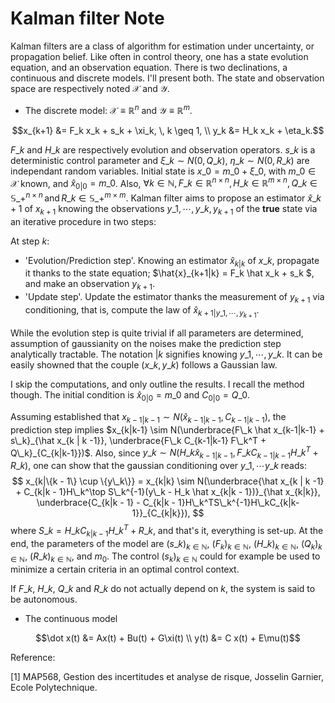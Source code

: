# Kalman filter Note

Kalman filters are a class of algorithm for estimation under uncertainty, or propagation belief. Like often in control theory, one has a state evolution equation, and an observation equation. There is two declinations, a continuous and discrete models. I'll present both. The state and observation space are respectively noted $\mathcal{X}$ and $\mathcal{Y}$.

- The discrete model: $\mathcal{X} \equiv \mathbb{R}^n$ and $\mathcal{Y} \equiv \mathbb{R}^m$.
```math
x_{k+1} &= F_k x_k + s_k + \xi_k, \, k \geq 1, \\
y_k &= H_k x_k + \eta_k.
```

$F\_k$ and $H\_k$ are respectively evolution and observation operators. $s\_k$ is a deterministic control parameter and $\xi\_k \sim N(0, Q\_k)$, $\eta\_k \sim N(0, R\_k)$ are independant random variables. Initial state is $x\_0 = m\_0 + \xi\_0$, with $m\_0 \in \mathcal{X}$ known, and $\hat x_{0|0} = m\_0$. Also, $\forall k \in \mathbb{N}, F\_k \in \mathbb{R}^{n \times n}, H\_k \in \mathbb{R}^{m \times n}, Q\_k \in \mathbb{S}\_+^{n \times n} \, \text{and} \, R\_k \in \mathbb{S}\_+^{m \times m}$. Kalman filter aims to propose an estimator $\hat{x}\_{k+1}$ of $x_{k+1}$ knowing the observations $y\_1, \cdots, y\_k, y_{k+1}$ of the $\textbf{true}$ state via an iterative procedure in two steps:

At step $k$:
- 'Evolution/Prediction step'. Knowing an estimator $\hat{x}_{k|k}$ of $x\_k$, propagate it thanks to the state equation; $\hat{x}_{k+1|k} = F\_k \hat x\_k + s\_k $, and make an observation $y_{k+1}$.
- 'Update step'. Update the estimator thanks the measurement of $y_{k+1}$ via conditioning, that is, compute the law of $\hat{x}_{k+1|y\_1, \cdots, y_{k+1}}$.

While the evolution step is quite trivial if all parameters are determined, assumption of gaussianity on the noises make the prediction step analytically tractable. The notation $|k$ signifies knowing $y\_1, \cdots, y\_k$. It can be easily showned that the couple $(x\_k, y\_k)$ follows a Gaussian law.

I skip the computations, and only outline the results. I recall the method though. The initial condition is $\hat x_{0|0} = m\_0$ and $C_{0|0} = Q\_0$.

Assuming established that $x_{k-1|k-1} \sim N(\hat x_{k-1|k-1}, C_{k-1|k-1})$, the prediction step implies $x_{k|k-1} \sim N(\underbrace{F\_k \hat x_{k-1|k-1} + s\_k}_{\hat x_{k | k -1}}, \underbrace{F\_k C_{k-1|k-1} F\_k^T + Q\_k}_{C_{k|k-1}})$. Also, since $y\_k \sim N(H\_k\hat x_{k-1|k-1}, F\_k C_{k-1|k-1} H\_k^T + R\_k)$, one can show that the gaussian conditioning over $y\_1, \cdots y\_k$ reads:
$$
x_{k|\{k - 1\} \cup \{y\_k\}} = x_{k|k} \sim N(\underbrace{\hat x_{k | k -1} + C_{k|k - 1}H\_k^\top S\_k^{-1}(y\_k - H_k \hat x_{k|k - 1})}_{\hat x_{k|k}}, \underbrace{C_{k|k - 1} - C_{k|k - 1}H\_k^TS\_k^{-1}H\_kC_{k|k-1}}_{C_{k|k}}),
$$
where $S\_k = H\_k C_{k|k - 1}H\_k^T + R\_k$, and that's it, everything is set-up. At the end, the parameters of the model are $(s\_k)_{k \in \mathbb{N}}$, $(F_k)_{k \in \mathbb{N}}$, $(H\_k)_{k \in \mathbb{N}}$, $(Q_k)_{k \in \mathbb{N}}$, $(R\_k)_{k \in \mathbb{N}}$, and $m_0$. The control $(s_k)_{k \in \mathbb{N}}$ could for example be used to minimize a certain criteria in an optimal control context.

If $F\_k$, $H\_k$, $Q\_k$ and $R\_k$ do not actually depend on $k$, the system is said to be autonomous.

- The continuous model
```math
\dot x(t) &= Ax(t) + Bu(t) + G\xi(t) \\
y(t) &= C x(t) + E\mu(t)
```

Reference:

[1] MAP568, Gestion des incertitudes et analyse de risque, Josselin Garnier, Ecole Polytechnique.
